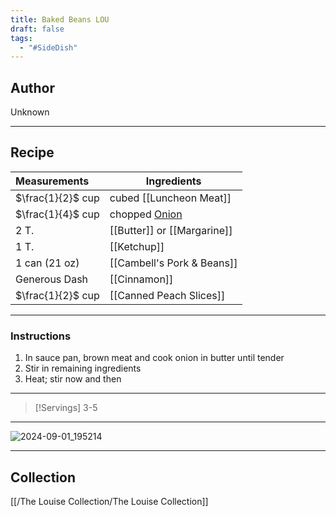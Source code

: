 ```yaml
---
title: Baked Beans LOU
draft: false
tags:
  - "#SideDish"
---
```

## Author
Unknown
___
## Recipe

| Measurements      | Ingredients                 |
| :---------------- | --------------------------- |
| $\frac{1}{2}$ cup | cubed [[Luncheon Meat]]     |
| $\frac{1}{4}$ cup | chopped [Onion](Onion)      |
| 2 T.              | [[Butter]] or [[Margarine]] |
| 1 T.              | [[Ketchup]]                 |
| 1 can (21 oz)     | [[Cambell's Pork & Beans]]  |
| Generous Dash     | [[Cinnamon]]                |
| $\frac{1}{2}$ cup | [[Canned Peach Slices]]     |

___
### Instructions
1. In sauce pan, brown meat and cook onion in butter until tender
2. Stir in remaining ingredients
3. Heat; stir now and then
___
>[!Servings]
>3-5

___
![2024-09-01_195214](/The%20Louise%20Collection/Side%20Dishes/Assets/Handwritten_2024-09-01_195214.jpg)
___
## Collection
[[/The Louise Collection/The Louise Collection]]